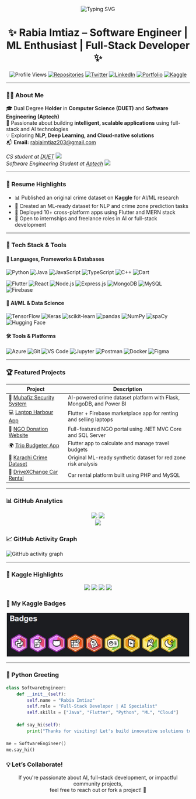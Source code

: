 <p align="center">
  <img src="https://readme-typing-svg.demolab.com?font=Fira+Code&duration=4000&pause=1000&center=true&vCenter=true&width=500&lines=CS+%26+SE+Graduate;MERN+Stack+Developer;Flutter+App+Builder;AI+%7C+ML+%7C+DL+Explorer;Let's+Code+%F0%9F%92%BB+Create+%F0%9F%92%A1+Innovate+%F0%9F%9A%80" alt="Typing SVG" />
</p>

<h1 align="center">✨ Rabia Imtiaz – Software Engineer | ML Enthusiast | Full-Stack Developer ✨</h1>

<p align="center">
  <img src="https://komarev.com/ghpvc/?username=rabia303&label=PROFILE+VIEWS&style=flat-square&color=blueviolet" alt="Profile Views">
  <a href="https://github.com/rabia303?tab=repositories"><img src="https://custom-icon-badges.demolab.com/badge/repositories-27-8A2BE2?logo=repo" alt="Repositories"></a>
  <a href="https://x.com/shxxrabia"><img src="https://img.shields.io/badge/X-1DA1F2?logo=twitter&logoColor=white" alt="Twitter"></a>
  <a href="https://www.linkedin.com/in/rabia-imtiaz/"><img src="https://img.shields.io/badge/LinkedIn-0077B5?logo=linkedin&logoColor=white" alt="LinkedIn"></a>
  <a href="https://rabia-portfolio-puce.vercel.app"><img src="https://img.shields.io/badge/Portfolio-ff69b4?logo=vercel&logoColor=white" alt="Portfolio"></a>
  <a href="https://kaggle.com/rabiaimtiaz"><img src="https://img.shields.io/badge/Kaggle-035a7d?logo=kaggle&logoColor=white" alt="Kaggle"></a>
</p>

---

### 👩‍💻 About Me

🎓 Dual Degree **Holder** in **Computer Science (DUET)** and **Software Engineering (Aptech)**  
🚀 Passionate about building **intelligent, scalable applications** using full-stack and AI technologies  
💡 Exploring **NLP, Deep Learning, and Cloud-native solutions**  
📬 **Email:** rabiaimtiaz203@gmail.com  

<p><em>CS student at <a href="#">DUET</a> <img src="https://media.giphy.com/media/fYSnHlufseco8Fh93Z/giphy.gif" width="30"> <br> Software Engineering Student at <a href="#">Aptech</a> <img src="https://media.giphy.com/media/WUlplcMpOCEmTGBtBW/giphy.gif" width="30"></em></p>

---

### 📌 Resume Highlights

- 📊 Published an original crime dataset on **Kaggle** for AI/ML research  
- 🧠 Created an ML-ready dataset for NLP and crime zone prediction tasks  
- 📱 Deployed 10+ cross-platform apps using Flutter and MERN stack  
- 💼 Open to internships and freelance roles in AI or full-stack development  


---

### 🚀 Tech Stack & Tools

#### 🧩 Languages, Frameworks & Databases

![Python](https://img.shields.io/badge/-Python-3776AB?style=flat-square&logo=python&logoColor=white)
![Java](https://img.shields.io/badge/-Java-007396?style=flat-square&logo=java&logoColor=white)
![JavaScript](https://img.shields.io/badge/-JavaScript-F7DF1E?style=flat-square&logo=javascript&logoColor=black)
![TypeScript](https://img.shields.io/badge/-TypeScript-3178C6?style=flat-square&logo=typescript&logoColor=white)
![C++](https://img.shields.io/badge/-C++-00599C?style=flat-square&logo=cplusplus&logoColor=white)
![Dart](https://img.shields.io/badge/-Dart-0175C2?style=flat-square&logo=dart&logoColor=white)

![Flutter](https://img.shields.io/badge/-Flutter-02569B?style=flat-square&logo=flutter&logoColor=white)
![React](https://img.shields.io/badge/-React-20232A?style=flat-square&logo=react)
![Node.js](https://img.shields.io/badge/-Node.js-339933?style=flat-square&logo=node.js&logoColor=white)
![Express.js](https://img.shields.io/badge/-Express.js-000000?style=flat-square&logo=express&logoColor=white)
![MongoDB](https://img.shields.io/badge/-MongoDB-47A248?style=flat-square&logo=mongodb&logoColor=white)
![MySQL](https://img.shields.io/badge/-MySQL-4479A1?style=flat-square&logo=mysql&logoColor=white)
![Firebase](https://img.shields.io/badge/-Firebase-FFCA28?style=flat-square&logo=firebase)

#### 🧠 AI/ML & Data Science

![TensorFlow](https://img.shields.io/badge/-TensorFlow-FF6F00?style=flat-square&logo=tensorflow&logoColor=white)
![Keras](https://img.shields.io/badge/-Keras-D00000?style=flat-square&logo=keras&logoColor=white)
![scikit-learn](https://img.shields.io/badge/-scikit%20learn-F7931E?style=flat-square&logo=scikitlearn&logoColor=white)
![pandas](https://img.shields.io/badge/-pandas-150458?style=flat-square&logo=pandas&logoColor=white)
![NumPy](https://img.shields.io/badge/-NumPy-013243?style=flat-square&logo=numpy&logoColor=white)
![spaCy](https://img.shields.io/badge/-spaCy-09a3d5?style=flat-square)
![Hugging Face](https://img.shields.io/badge/-Hugging%20Face-ffd21f?style=flat-square&logo=huggingface&logoColor=black)

#### 🛠️ Tools & Platforms

![Azure](https://img.shields.io/badge/-Azure-0089D6?style=flat-square&logo=microsoft-azure)
![Git](https://img.shields.io/badge/-Git-F05032?style=flat-square&logo=git&logoColor=white)
![VS Code](https://img.shields.io/badge/-VSCode-007ACC?style=flat-square&logo=visual-studio-code)
![Jupyter](https://img.shields.io/badge/-Jupyter-F37626?style=flat-square&logo=jupyter)
![Postman](https://img.shields.io/badge/-Postman-FF6C37?style=flat-square&logo=postman)
![Docker](https://img.shields.io/badge/-Docker-2496ED?style=flat-square&logo=docker&logoColor=white)
![Figma](https://img.shields.io/badge/-Figma-F24E1E?style=flat-square&logo=figma)

---

### 🏆 Featured Projects

| Project | Description |
|--------|-------------|
| 🔐 [Muhafiz Security System](https://github.com/Rabia303/final-year-project-muhafiz) | AI-powered crime dataset platform with Flask, MongoDB, and Power BI |
| 💻 [Laptop Harbour App](https://github.com/Rabia303/Laptop-Harbour) | Flutter + Firebase marketplace app for renting and selling laptops |
| 🏥 [NGO Donation Website](https://github.com/Rabia303/NGO-WEBSITE-USING-DOTNET-MVC-CORE-AND-SQL) | Full-featured NGO portal using .NET MVC Core and SQL Server |
| 🌍 [Trip Budgeter App](https://github.com/Rabia303/tripBudget) | Flutter app to calculate and manage travel budgets |
| 📁 [Karachi Crime Dataset](https://www.kaggle.com/datasets/rabiaimtiaz/karachi-crime-redzone-dataset) | Original ML-ready synthetic dataset for red zone risk analysis |
| 🚗 [DriveXChange Car Rental](https://github.com/Rabia303/DriveXChange-CarRentalWebsite) | Car rental platform built using PHP and MySQL |

---

### 📊 GitHub Analytics

<div align="center">
  <img height="180em" src="https://github-readme-stats.vercel.app/api?username=rabia303&show_icons=true&theme=tokyonight&include_all_commits=true&count_private=true&hide_border=true"/>
  <img height="180em" src="https://github-readme-streak-stats.herokuapp.com/?user=rabia303&theme=tokyonight&hide_border=true" />
  <br>
  <img height="180em" src="https://github-readme-stats.vercel.app/api/top-langs/?username=rabia303&layout=compact&langs_count=8&theme=tokyonight&hide_border=true"/>
</div>

### 📈 GitHub Activity Graph

![GitHub activity graph](https://github-readme-activity-graph.vercel.app/graph?username=rabia303&theme=tokyo-night)


---

### 🥇 Kaggle Highlights

<p align="center">
  <a href="https://kaggle.com/rabiaimtiaz"><img src="https://img.shields.io/badge/Kaggle-Profile-20BEFF?logo=kaggle&logoColor=white" /></a>
  <img src="https://img.shields.io/badge/Competitions-Expert-yellow?logo=kaggle&logoColor=white" />
  <img src="https://img.shields.io/badge/Notebooks-Bronze-9b59b6?logo=kaggle&logoColor=white" />
  <img src="https://img.shields.io/badge/Datasets-Contributor-2ecc71?logo=kaggle&logoColor=white" />
</p>

### 🏅 My Kaggle Badges

<p align="center">
  <img src="https://github.com/Rabia303/rabia303/blob/main/kaggle_badges.jpg" width="500" alt="Kaggle Badges" />
</p>

---

### 💬 Python Greeting

```python
class SoftwareEngineer:
    def __init__(self):
        self.name = "Rabia Imtiaz"
        self.role = "Full-Stack Developer | AI Specialist"
        self.skills = ["Java", "Flutter", "Python", "ML", "Cloud"]
        
    def say_hi(self):
        print("Thanks for visiting! Let's build innovative solutions together!")

me = SoftwareEngineer()
me.say_hi()

```

### 💡 Let’s Collaborate!
<p align="center"> If you're passionate about AI, full-stack development, or impactful community projects,<br> feel free to reach out or fork a project! 🚀 </p>
